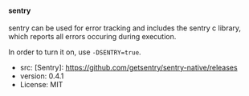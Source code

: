 #### sentry

sentry can be used for error tracking and includes the sentry c library, which reports all errors occuring during execution.

In order to turn it on, use `-DSENTRY=true`.


- src: [Sentry]: https://github.com/getsentry/sentry-native/releases
- version: 0.4.1
- License: MIT

